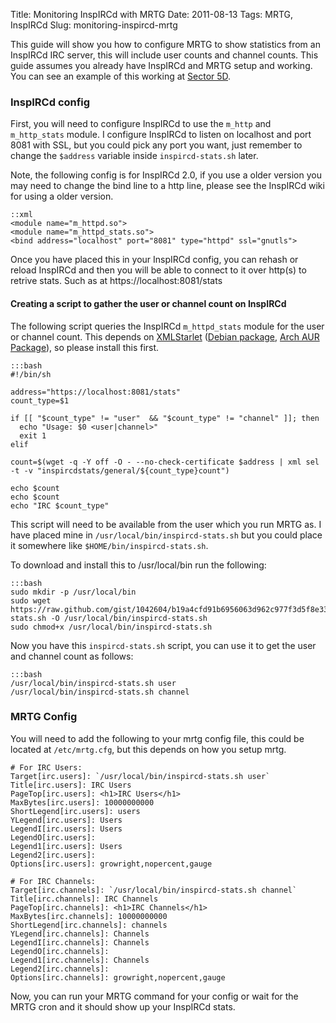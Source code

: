 Title: Monitoring InspIRCd with MRTG
Date: 2011-08-13
Tags: MRTG, InspIRCd
Slug: monitoring-inspircd-mrtg

This guide will show you how to configure MRTG to show statistics from an
InspIRCd IRC server, this will include user counts and channel counts. This
guide assumes you already have InspIRCd and MRTG setup and working. You can see
an example of this working at [Sector 5D](http://hydra.sector5d.org/).

### InspIRCd config

First, you will need to configure InspIRCd to use the `m_http` and
`m_http_stats` module. I configure InspIRCd to listen on localhost and port
8081 with SSL, but you could pick any port you want, just remember to change
the `$address` variable inside `inspircd-stats.sh` later.

Note, the following config is for InspIRCd 2.0, if you use a older version you
may need to change the bind line to a http line, please see the InspIRCd wiki
for using a older version.

    ::xml
    <module name="m_httpd.so">
    <module name="m_httpd_stats.so">
    <bind address="localhost" port="8081" type="httpd" ssl="gnutls">

Once you have placed this in your InspIRCd config, you can rehash or reload
InspIRCd and then you will be able to connect to it over http(s) to retrive
stats. Such as at https://localhost:8081/stats

#### Creating a script to gather the user or channel count on InspIRCd

The following script queries the InspIRCd `m_httpd_stats` module for the user
or channel count. This depends on [XMLStarlet](http://xmlstar.sourceforge.net/)
([Debian package](http://packages.debian.org/search?keywords=xmlstarlet), [Arch
AUR Package](https://aur.archlinux.org/packages.php?ID=20101)), so please
install this first.

    :::bash
    #!/bin/sh

    address="https://localhost:8081/stats"
    count_type=$1

    if [[ "$count_type" != "user"  && "$count_type" != "channel" ]]; then
      echo "Usage: $0 <user|channel>"
      exit 1
    elif

    count=$(wget -q -Y off -O - --no-check-certificate $address | xml sel -t -v "inspircdstats/general/${count_type}count")

    echo $count
    echo $count
    echo "IRC $count_type"

This script will need to be available from the user which you run MRTG as. I
have placed mine in `/usr/local/bin/inspircd-stats.sh` but you could place it
somewhere like `$HOME/bin/inspircd-stats.sh`.

To download and install this to /usr/local/bin run the following:

    :::bash
    sudo mkdir -p /usr/local/bin
    sudo wget https://raw.github.com/gist/1042604/b19a4cfd91b6956063d962c977f3d5f8e3318d7d/inspircd-stats.sh -O /usr/local/bin/inspircd-stats.sh
    sudo chmod+x /usr/local/bin/inspircd-stats.sh

Now you have this `inspircd-stats.sh` script, you can use it to get the user
and channel count as follows:

    :::bash
    /usr/local/bin/inspircd-stats.sh user
    /usr/local/bin/inspircd-stats.sh channel

### MRTG Config

You will need to add the following to your mrtg config file, this could be
located at `/etc/mrtg.cfg`, but this depends on how you setup mrtg.

    # For IRC Users:
    Target[irc.users]: `/usr/local/bin/inspircd-stats.sh user`
    Title[irc.users]: IRC Users
    PageTop[irc.users]: <h1>IRC Users</h1>
    MaxBytes[irc.users]: 10000000000
    ShortLegend[irc.users]: users
    YLegend[irc.users]: Users
    LegendI[irc.users]: Users
    LegendO[irc.users]:
    Legend1[irc.users]: Users
    Legend2[irc.users]:
    Options[irc.users]: growright,nopercent,gauge

    # For IRC Channels:
    Target[irc.channels]: `/usr/local/bin/inspircd-stats.sh channel`
    Title[irc.channels]: IRC Channels
    PageTop[irc.channels]: <h1>IRC Channels</h1>
    MaxBytes[irc.channels]: 10000000000
    ShortLegend[irc.channels]: channels
    YLegend[irc.channels]: Channels
    LegendI[irc.channels]: Channels
    LegendO[irc.channels]:
    Legend1[irc.channels]: Channels
    Legend2[irc.channels]:
    Options[irc.channels]: growright,nopercent,gauge

Now, you can run your MRTG command for your config or wait for the MRTG cron
and it should show up your InspIRCd stats.
